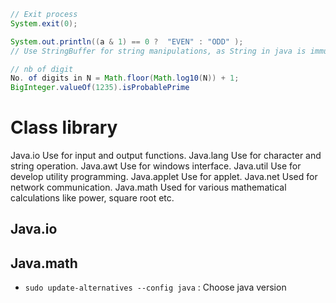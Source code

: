 ```java
// Exit process
System.exit(0);

System.out.println((a & 1) == 0 ?  "EVEN" : "ODD" ); 
// Use StringBuffer for string manipulations, as String in java is immutable

// nb of digit
No. of digits in N = Math.floor(Math.log10(N)) + 1;
BigInteger.valueOf(1235).isProbablePrime

```

# Class library

Java.io 	Use for input and output functions.
Java.lang 	Use for character and string operation.
Java.awt 	Use for windows interface.
Java.util 	Use for develop utility programming.
Java.applet 	Use for applet.
Java.net 	Used for network communication.
Java.math 	Used for various mathematical calculations like power, square root etc.

## Java.io


## Java.math


* `sudo update-alternatives --config java` : Choose java version
